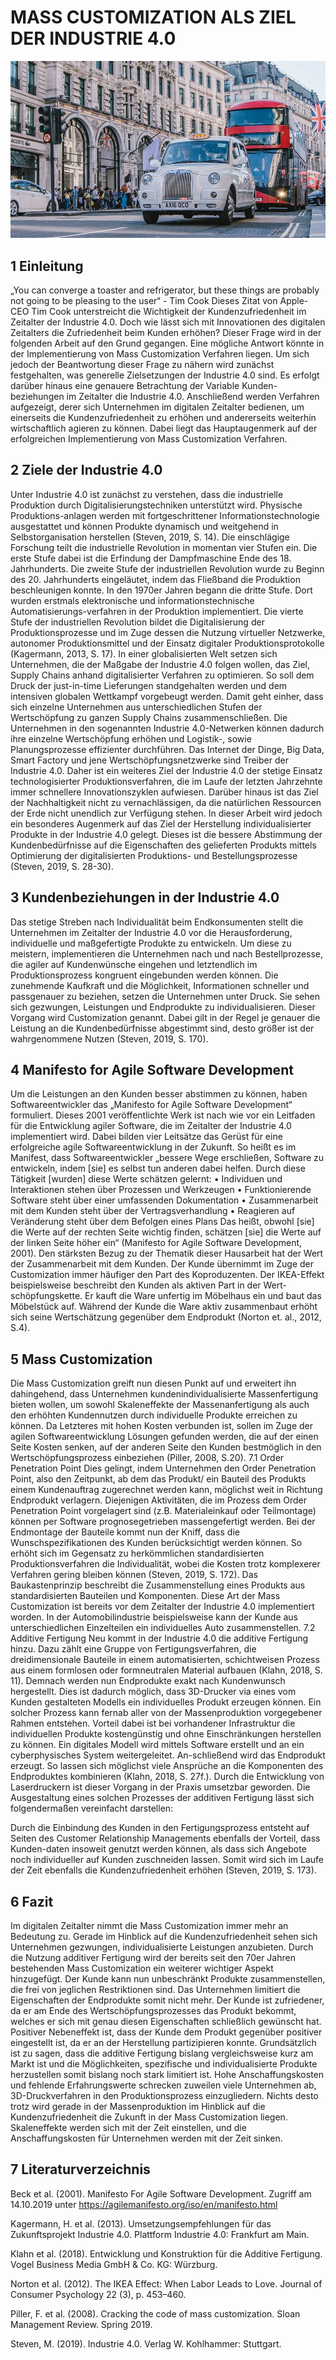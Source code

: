 # MASS CUSTOMIZATION ALS ZIEL DER INDUSTRIE 4.0

![London](01.jpg)

## 1 Einleitung

„You can converge a toaster and refrigerator, but these things are probably not going to be pleasing to the user“ - Tim Cook
Dieses Zitat von Apple-CEO Tim Cook unterstreicht die Wichtigkeit der Kundenzufriedenheit im Zeitalter der Industrie 4.0. Doch wie lässt sich mit Innovationen des digitalen Zeitalters die Zufriedenheit beim Kunden erhöhen? Dieser Frage wird in der folgenden Arbeit auf den Grund gegangen. Eine mögliche Antwort könnte in der Implementierung von Mass Customization Verfahren liegen. Um sich jedoch der Beantwortung dieser Frage zu nähern wird zunächst festgehalten, was generelle Zielsetzungen der Industrie 4.0 sind. Es erfolgt darüber hinaus eine genauere Betrachtung der Variable Kunden-beziehungen im Zeitalter die Industrie 4.0. Anschließend werden Verfahren aufgezeigt, derer sich Unternehmen im digitalen Zeitalter bedienen, um einerseits die Kundenzufriedenheit zu erhöhen und andererseits weiterhin wirtschaftlich agieren zu können. Dabei liegt das Hauptaugenmerk auf der erfolgreichen Implementierung von Mass Customization Verfahren.

## 2 Ziele der Industrie 4.0

Unter Industrie 4.0 ist zunächst zu verstehen, dass die industrielle Produktion durch Digitalisierungstechniken unterstützt wird. Physische Produktions-anlagen werden mit fortgeschrittener Informationstechnologie ausgestattet und können Produkte dynamisch und weitgehend in Selbstorganisation herstellen (Steven, 2019, S. 14).
Die einschlägige Forschung teilt die industrielle Revolution in momentan vier Stufen ein. Die erste Stufe dabei ist die Erfindung der Dampfmaschine Ende des 18. Jahrhunderts. Die zweite Stufe der industriellen Revolution wurde zu Beginn des 20. Jahrhunderts eingeläutet, indem das Fließband die Produktion beschleunigen konnte. In den 1970er Jahren begann die dritte Stufe. Dort wurden erstmals elektronische und informationstechnische Automatisierungs-verfahren in der Produktion implementiert. Die vierte Stufe der industriellen Revolution bildet die Digitalisierung der Produktionsprozesse und im Zuge dessen die Nutzung virtueller Netzwerke, autonomer Produktionsmittel und der Einsatz digitaler Produktionsprotokolle (Kagermann, 2013, S. 17).
In einer globalisierten Welt setzen sich Unternehmen, die der Maßgabe der Industrie 4.0 folgen wollen, das Ziel, Supply Chains anhand digitalisierter Verfahren zu optimieren. So soll dem Druck der just-in-time Lieferungen standgehalten werden und dem intensiven globalen Wettkampf vorgebeugt werden. Damit geht einher, dass sich einzelne Unternehmen aus unterschiedlichen Stufen der Wertschöpfung zu ganzen Supply Chains zusammenschließen. Die Unternehmen in den sogenannten Industrie 4.0-Netwerken können dadurch ihre einzelne Wertschöpfung erhöhen und Logistik-, sowie Planungsprozesse effizienter durchführen. Das Internet der Dinge, Big Data, Smart Factory und jene Wertschöpfungsnetzwerke sind Treiber der Industrie 4.0. Daher ist ein weiteres Ziel der Industrie 4.0 der stetige Einsatz technologisierter Produktionsverfahren, die im Laufe der letzten Jahrzehnte immer schnellere Innovationszyklen aufwiesen. Darüber hinaus ist das Ziel der Nachhaltigkeit nicht zu vernachlässigen, da die natürlichen Ressourcen der Erde nicht unendlich zur Verfügung stehen.
In dieser Arbeit wird jedoch ein besonderes Augenmerk auf das Ziel der Herstellung individualisierter Produkte in der Industrie 4.0 gelegt. Dieses ist die bessere Abstimmung der Kundenbedürfnisse auf die Eigenschaften des gelieferten Produkts mittels Optimierung der digitalisierten Produktions- und Bestellungsprozesse (Steven, 2019, S. 28-30).

## 3 Kundenbeziehungen in der Industrie 4.0

Das stetige Streben nach Individualität beim Endkonsumenten stellt die Unternehmen im Zeitalter der Industrie 4.0 vor die Herausforderung, individuelle und maßgefertigte Produkte zu entwickeln. Um diese zu meistern, implementieren die Unternehmen nach und nach Bestellprozesse, die agiler auf Kundenwünsche eingehen und letztendlich im Produktionsprozess kongruent eingebunden werden können. Die zunehmende Kaufkraft und die Möglichkeit, Informationen schneller und passgenauer zu beziehen, setzen die Unternehmen unter Druck. Sie sehen sich gezwungen, Leistungen und Endprodukte zu individualisieren. Dieser Vorgang wird Customization genannt. Dabei gilt in der Regel je genauer die Leistung an die Kundenbedürfnisse abgestimmt sind, desto größer ist der wahrgenommene Nutzen (Steven, 2019, S. 170).

## 4 Manifesto for Agile Software Development

Um die Leistungen an den Kunden besser abstimmen zu können, haben Softwareentwickler das „Manifesto for Agile Software Development“ formuliert. Dieses 2001 veröffentlichte Werk ist nach wie vor ein Leitfaden für die Entwicklung agiler Software, die im Zeitalter der Industrie 4.0 implementiert wird. Dabei bilden vier Leitsätze das Gerüst für eine erfolgreiche agile Softwareentwicklung in der Zukunft. So heißt es im Manifest, dass Softwareentwickler „bessere Wege erschließen, Software zu entwickeln, indem [sie] es selbst tun anderen dabei helfen. Durch diese Tätigkeit [wurden] diese Werte schätzen gelernt:
• Individuen und Interaktionen stehen über Prozessen und Werkzeugen
• Funktionierende Software steht über einer umfassenden Dokumentation
• Zusammenarbeit mit dem Kunden steht über der Vertragsverhandlung
• Reagieren auf Veränderung steht über dem Befolgen eines Plans
Das heißt, obwohl [sie] die Werte auf der rechten Seite wichtig finden, schätzen [sie] die Werte auf der linken Seite höher ein“ (Manifesto for Agile Software Development, 2001). Den stärksten Bezug zu der Thematik dieser Hausarbeit hat der Wert der Zusammenarbeit mit dem Kunden. Der Kunde übernimmt im Zuge der Customization immer häufiger den Part des Koproduzenten. Der IKEA-Effekt beispielsweise beschreibt den Kunden als aktiven Part in der Wert-schöpfungskette. Er kauft die Ware unfertig im Möbelhaus ein und baut das Möbelstück auf. Während der Kunde die Ware aktiv zusammenbaut erhöht sich seine Wertschätzung gegenüber dem Endprodukt (Norton et. al., 2012, S.4).

## 5 Mass Customization

Die Mass Customization greift nun diesen Punkt auf und erweitert ihn dahingehend, dass Unternehmen kundenindividualisierte Massenfertigung bieten wollen, um sowohl Skaleneffekte der Massenanfertigung als auch den erhöhten Kundennutzen durch individuelle Produkte erreichen zu können. Da Letzteres mit hohen Kosten verbunden ist, sollen im Zuge der agilen Softwareentwicklung Lösungen gefunden werden, die auf der einen Seite Kosten senken, auf der anderen Seite den Kunden bestmöglich in den Wertschöpfungsprozess einbeziehen (Piller, 2008, S.20).
7.1 Order Penetration Point
Dies gelingt, indem Unternehmen den Order Penetration Point, also den Zeitpunkt, ab dem das Produkt/ ein Bauteil des Produkts einem Kundenauftrag zugerechnet werden kann, möglichst weit in Richtung Endprodukt verlagern. Diejenigen Aktivitäten, die im Prozess dem Order Penetration Point vorgelagert sind (z.B. Materialeinkauf oder Teilmontage) können per Software prognosegetrieben massengefertigt werden. Bei der Endmontage der Bauteile kommt nun der Kniff, dass die Wunschspezifikationen des Kunden berücksichtigt werden können. So erhöht sich im Gegensatz zu herkömmlichen standardisierten Produktionsverfahren die Individualität, wobei die Kosten trotz komplexerer Verfahren gering bleiben können (Steven, 2019, S. 172).
Das Baukastenprinzip beschreibt die Zusammenstellung eines Produkts aus standardisierten Bauteilen und Komponenten. Diese Art der Mass Customization ist bereits vor dem Zeitalter der Industrie 4.0 implementiert worden. In der Automobilindustrie beispielsweise kann der Kunde aus unterschiedlichen Einzelteilen ein individuelles Auto zusammenstellen.
7.2 Additive Fertigung
Neu kommt in der Industrie 4.0 die additive Fertigung hinzu. Dazu zählt eine Gruppe von Fertigungsverfahren, die dreidimensionale Bauteile in einem automatisierten, schichtweisen Prozess aus einem formlosen oder formneutralen Material aufbauen (Klahn, 2018, S. 11). Demnach werden nun Endprodukte exakt nach Kundenwunsch hergestellt. Dies ist dadurch möglich, dass 3D-Drucker via eines vom Kunden gestalteten Modells ein individuelles Produkt erzeugen können. Ein solcher Prozess kann fernab aller von der Massenproduktion vorgegebener Rahmen entstehen. Vorteil dabei ist bei vorhandener Infrastruktur die individuellen Produkte kostengünstig und ohne Einschränkungen herstellen zu können. Ein digitales Modell wird mittels Software erstellt und an ein cyberphysisches System weitergeleitet. An-schließend wird das Endprodukt erzeugt. So lassen sich möglichst viele Ansprüche an die Komponenten des Endproduktes kombinieren (Klahn, 2018, S. 27f.). Durch die Entwicklung von Laserdruckern ist dieser Vorgang in der Praxis umsetzbar geworden. Die Ausgestaltung eines solchen Prozesses der additiven Fertigung lässt sich folgendermaßen vereinfacht darstellen:

Durch die Einbindung des Kunden in den Fertigungsprozess entsteht auf Seiten des Customer Relationship Managements ebenfalls der Vorteil, dass Kunden-daten insoweit genutzt werden können, als dass sich Angebote noch individueller auf Kunden zuschneiden lassen. Somit wird sich im Laufe der Zeit ebenfalls die Kundenzufriedenheit erhöhen (Steven, 2019, S. 173).

## 6 Fazit

Im digitalen Zeitalter nimmt die Mass Customization immer mehr an Bedeutung zu. Gerade im Hinblick auf die Kundenzufriedenheit sehen sich Unternehmen gezwungen, individualisierte Leistungen anzubieten. Durch die Nutzung additiver Fertigung wird der bereits seit den 70er Jahren bestehenden Mass Customization ein weiterer wichtiger Aspekt hinzugefügt. Der Kunde kann nun unbeschränkt Produkte zusammenstellen, die frei von jeglichen Restriktionen sind. Das Unternehmen limitiert die Eigenschaften der Endprodukte somit nicht mehr. Der Kunde ist zufriedener, da er am Ende des Wertschöpfungsprozesses das Produkt bekommt, welches er sich mit genau diesen Eigenschaften schließlich gewünscht hat. Positiver Nebeneffekt ist, dass der Kunde dem Produkt gegenüber positiver eingestellt ist, da er an der Herstellung partizipieren konnte. Grundsätzlich ist zu sagen, dass die additive Fertigung bislang vergleichsweise kurz am Markt ist und die Möglichkeiten, spezifische und individualisierte Produkte herzustellen somit bislang noch stark limitiert ist. Hohe Anschaffungskosten und fehlende Erfahrungswerte schrecken zuweilen viele Unternehmen ab, 3D-Druckverfahren in den Produktionsprozess einzugliedern. Nichts desto trotz wird gerade in der Massenproduktion im Hinblick auf die Kundenzufriedenheit die Zukunft in der Mass Customization liegen. Skaleneffekte werden sich mit der Zeit einstellen, und die Anschaffungskosten für Unternehmen werden mit der Zeit sinken.

## 7 Literaturverzeichnis

Beck et al. (2001). Manifesto For Agile Software Development. Zugriff am 14.10.2019 unter https://agilemanifesto.org/iso/en/manifesto.html

Kagermann, H. et al. (2013). Umsetzungsempfehlungen für das Zukunftsprojekt Industrie 4.0. Plattform Industrie 4.0: Frankfurt am Main.

Klahn et al. (2018). Entwicklung und Konstruktion für die Additive Fertigung. Vogel Business Media GmbH & Co. KG: Würzburg.

Norton et al. (2012). The IKEA Effect: When Labor Leads to Love. Journal of Consumer Psychology 22 (3), p. 453–460.

Piller, F. et al. (2008). Cracking the code of mass customization. Sloan Management Review. Spring 2019.

Steven, M. (2019). Industrie 4.0. Verlag W. Kohlhammer: Stuttgart.
